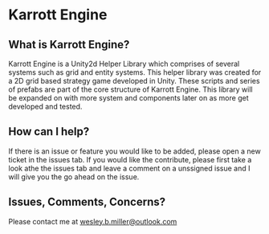 # Karrott Engine
## What is Karrott Engine?
Karrott Engine is a Unity2d Helper Library which comprises of several systems such as grid and entity systems. This helper library was created for a 2D grid based strategy game developed in Unity. These scripts and series of prefabs are part of the core structure of Karrott Engine. This library will be expanded on with more system and components later on as more get developed and tested.

## How can I help?
If there is an issue or feature you would like to be added, please open a new ticket in the issues tab. If you would like the contribute, please first take a look athe the issues tab and leave a comment on a unssigned issue and I will give you the go ahead on the issue.

## Issues, Comments, Concerns?
Please contact me at wesley.b.miller@outlook.com
